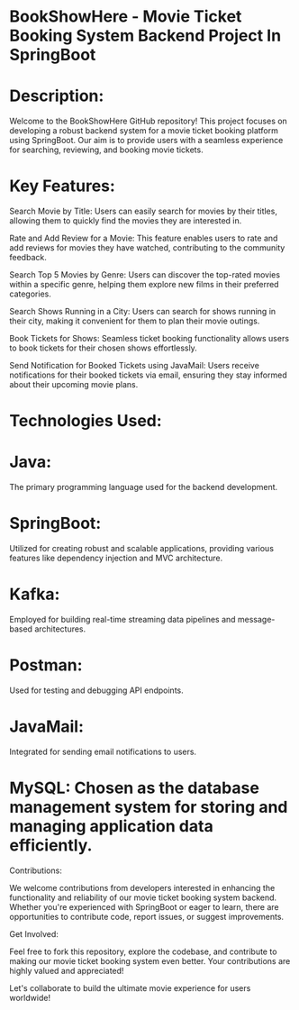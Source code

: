 # BookShowHere - Movie Ticket Booking System Backend Project  In SpringBoot

# Description:

Welcome to the BookShowHere GitHub repository! This project focuses on developing a robust backend system for a movie ticket booking platform using SpringBoot. Our aim is to provide users with a seamless experience for searching, reviewing, and booking movie tickets.

# Key Features:

Search Movie by Title:
Users can easily search for movies by their titles, allowing them to quickly find the movies they are interested in.

Rate and Add Review for a Movie:
This feature enables users to rate and add reviews for movies they have watched, contributing to the community feedback.

Search Top 5 Movies by Genre:
Users can discover the top-rated movies within a specific genre, helping them explore new films in their preferred categories.

Search Shows Running in a City:
Users can search for shows running in their city, making it convenient for them to plan their movie outings.

Book Tickets for Shows:
Seamless ticket booking functionality allows users to book tickets for their chosen shows effortlessly.

Send Notification for Booked Tickets using JavaMail:
Users receive notifications for their booked tickets via email, ensuring they stay informed about their upcoming movie plans.

# Technologies Used:

# Java: 
The primary programming language used for the backend development.
# SpringBoot:
Utilized for creating robust and scalable applications, providing various features like dependency injection and MVC architecture.
# Kafka:
Employed for building real-time streaming data pipelines and message-based architectures.
# Postman: 
Used for testing and debugging API endpoints.
# JavaMail: 
Integrated for sending email notifications to users.
# MySQL: Chosen as the database management system for storing and managing application data efficiently.
Contributions:

We welcome contributions from developers interested in enhancing the functionality and reliability of our movie ticket booking system backend. Whether you're experienced with SpringBoot or eager to learn, there are opportunities to contribute code, report issues, or suggest improvements.

Get Involved:

Feel free to fork this repository, explore the codebase, and contribute to making our movie ticket booking system even better. Your contributions are highly valued and appreciated!

Let's collaborate to build the ultimate movie experience for users worldwide!
